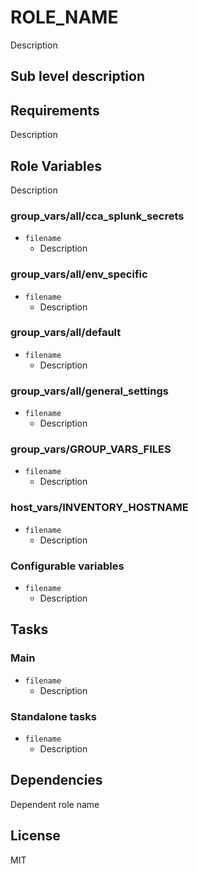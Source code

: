ROLE_NAME
=========

Description

## Sub level description

Requirements
------------

Description

Role Variables
--------------

Description

### group_vars/all/cca_splunk_secrets
* `filename`
  * Description

### group_vars/all/env_specific
* `filename`
  * Description

### group_vars/all/default
* `filename`
  * Description

### group_vars/all/general_settings
* `filename`
  * Description

### group_vars/GROUP_VARS_FILES
* `filename`
  * Description

### host_vars/INVENTORY_HOSTNAME
* `filename`
  * Description

### Configurable variables
* `filename`
  * Description


Tasks
------------

### Main
* `filename`
  * Description

### Standalone tasks
* `filename`
  * Description

Dependencies
------------

Dependent role name

License
-------

MIT